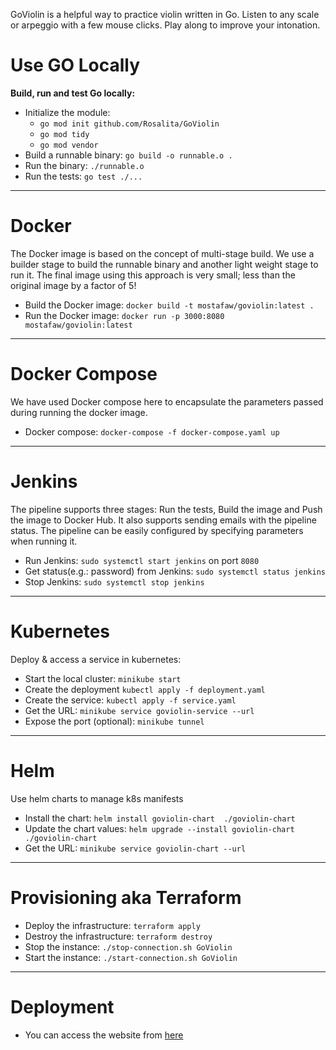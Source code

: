 
GoViolin is a helpful way to practice violin written in Go. Listen to any scale or arpeggio with a few mouse clicks. Play along to improve your intonation.
# Use GO Locally 
**Build, run and test Go locally:**
- Initialize the module: 
  - `go mod init github.com/Rosalita/GoViolin`
  - `go mod tidy`
  - `go mod vendor`
- Build a runnable binary: `go build -o runnable.o .`
- Run the binary: `./runnable.o`
- Run the tests: `go test ./...`
--- 
# Docker
The Docker image is based on the concept of multi-stage build. We use a builder stage to build the runnable binary and another light weight stage to run it. The final image using this approach is very small; less than the original image by a factor of 5!
- Build the Docker image: `docker build -t mostafaw/goviolin:latest .`
- Run the Docker image: `docker run -p 3000:8080 mostafaw/goviolin:latest`
---
# Docker Compose
We have used Docker compose here to encapsulate the parameters passed during running the docker image. 
- Docker compose: `docker-compose -f docker-compose.yaml up`
---
# Jenkins
The pipeline supports three stages: Run the tests, Build the image and Push the image to Docker Hub. It also supports sending emails with the pipeline status. The pipeline can be easily configured by specifying parameters when running it. 
- Run Jenkins: `sudo systemctl start jenkins` on port `8080`
- Get status(e.g.: password) from Jenkins: `sudo systemctl status jenkins` 
- Stop Jenkins: `sudo systemctl stop jenkins` 
---
# Kubernetes

Deploy & access a service in kubernetes:

- Start the local cluster: `minikube start`
- Create the deployment  `kubectl apply -f deployment.yaml `
- Create the service: `kubectl apply -f service.yaml`
- Get the URL: `minikube service goviolin-service --url`
- Expose the port (optional): `minikube tunnel`

---
# Helm
Use helm charts to manage k8s manifests 
- Install the chart: `helm install goviolin-chart  ./goviolin-chart`
- Update the chart values: `helm upgrade --install goviolin-chart  ./goviolin-chart`
- Get the URL: `minikube service goviolin-chart --url`
---
# Provisioning aka Terraform
- Deploy the infrastructure: `terraform apply`
- Destroy the infrastructure: `terraform destroy`
- Stop the instance: `./stop-connection.sh GoViolin`
- Start the instance: `./start-connection.sh GoViolin`

---
# Deployment
- You can access the website from [here](http://ec2-3-138-106-140.us-east-2.compute.amazonaws.com/)